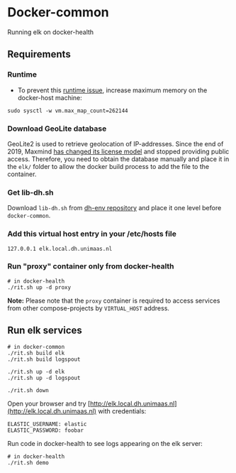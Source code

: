 # Docker-common

Running elk on docker-health

## Requirements

### Runtime
* To prevent this [runtime issue](https://github.com/docker-library/elasticsearch/issues/111), increase maximum memory on the docker-host machine:
```
sudo sysctl -w vm.max_map_count=262144
```

### Download GeoLite database
GeoLite2 is used to retrieve geolocation of IP-addresses. Since the end of 2019, Maxmind [has changed its license model](https://blog.maxmind.com/2019/12/18/significant-changes-to-accessing-and-using-geolite2-databases/) and stopped providing public access.
Therefore, you need to obtain the database manually and place it in the `elk/` folder to allow the docker build process to add the file to the container.

### Get lib-dh.sh
Download `lib-dh.sh` from [dh-env repository](https://github.com/MaastrichtUniversity/dh-env) and place it one level before `docker-common`.

### Add this virtual host entry in your /etc/hosts file
```
127.0.0.1 elk.local.dh.unimaas.nl
```

### Run "proxy" container only from docker-health
```
# in docker-health
./rit.sh up -d proxy
```

**Note:** Please note that the ``proxy`` container is required to access services from other compose-projects by ``VIRTUAL_HOST`` address.

## Run elk services
```
# in docker-common
./rit.sh build elk
./rit.sh build logspout

./rit.sh up -d elk
./rit.sh up -d logspout

./rit.sh down
```

Open your browser and try [http://elk.local.dh.unimaas.nl](http://elk.local.dh.unimaas.nl) with credentials:

```
ELASTIC_USERNAME: elastic
ELASTIC_PASSWORD: foobar
```

Run code in docker-health to see logs appearing on the elk server:
```
# in docker-health
./rit.sh demo
```